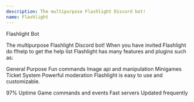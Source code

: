 ```yaml
---
description: The multipurpose Flashlight Discord bot!
name: Flashlight
---
```


Flashlight Bot

The multipurpose Flashlight Discord bot! 
When you have invited Flashlight do f!help to get the help list Flashlight has many features and plugins such as:

General Purpose
Fun commands
Image api and manipulation
Minigames
Ticket System
Powerful moderation
Flashlight is easy to use and customizable.

97% Uptime
Game commands and events
Fast servers
Updated frequently

